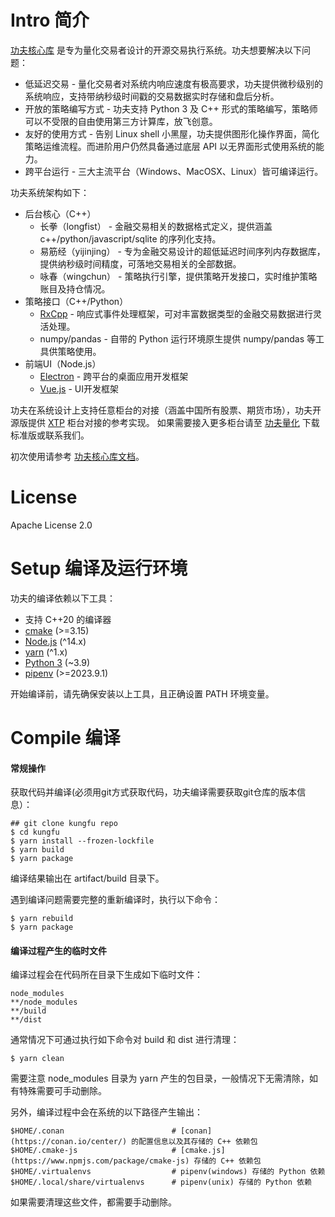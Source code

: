 # Intro 简介

[功夫核心库](https://libkungfu.cc) 是专为量化交易者设计的开源交易执行系统。功夫想要解决以下问题：
* 低延迟交易 - 量化交易者对系统内响应速度有极高要求，功夫提供微秒级别的系统响应，支持带纳秒级时间戳的交易数据实时存储和盘后分析。
* 开放的策略编写方式 - 功夫支持 Python 3 及 C++ 形式的策略编写，策略师可以不受限的自由使用第三方计算库，放飞创意。
* 友好的使用方式 - 告别 Linux shell 小黑屋，功夫提供图形化操作界面，简化策略运维流程。而进阶用户仍然具备通过底层 API 以无界面形式使用系统的能力。
* 跨平台运行 - 三大主流平台（Windows、MacOSX、Linux）皆可编译运行。

功夫系统架构如下：
* 后台核心（C++）
  * 长拳（longfist） - 金融交易相关的数据格式定义，提供涵盖 c++/python/javascript/sqlite 的序列化支持。
  * 易筋经（yijinjing） - 专为金融交易设计的超低延迟时间序列内存数据库，提供纳秒级时间精度，可落地交易相关的全部数据。
  * 咏春（wingchun） - 策略执行引擎，提供策略开发接口，实时维护策略账目及持仓情况。
* 策略接口（C++/Python）
  * [RxCpp](https://github.com/ReactiveX/RxCpp) - 响应式事件处理框架，可对丰富数据类型的金融交易数据进行灵活处理。
  * numpy/pandas - 自带的 Python 运行环境原生提供 numpy/pandas 等工具供策略使用。
* 前端UI（Node.js）
  * [Electron](https://electronjs.org) - 跨平台的桌面应用开发框架
  * [Vue.js](https://vuejs.org) - UI开发框架

功夫在系统设计上支持任意柜台的对接（涵盖中国所有股票、期货市场），功夫开源版提供 [XTP](https://xtp.zts.com.cn/) 柜台对接的参考实现。
如果需要接入更多柜台请至 [功夫量化](https://www.kungfu-trader.com) 下载标准版或联系我们。

初次使用请参考 [功夫核心库文档](https://docs.libkungfu.cc)。

# License

Apache License 2.0

# Setup 编译及运行环境

功夫的编译依赖以下工具：

* 支持 C++20 的编译器
* [cmake](https://cmake.org/) (>=3.15)
* [Node.js](https://nodejs.org/) (^14.x)
* [yarn](https://classic.yarnpkg.com/) (^1.x)
* [Python 3](https://www.python.org/) (~3.9)
* [pipenv](https://pipenv.pypa.io/) (>=2023.9.1)

开始编译前，请先确保安装以上工具，且正确设置 PATH 环境变量。

# Compile 编译

#### 常规操作

获取代码并编译(必须用git方式获取代码，功夫编译需要获取git仓库的版本信息）：
```
## git clone kungfu repo
$ cd kungfu
$ yarn install --frozen-lockfile
$ yarn build
$ yarn package
```

编译结果输出在 artifact/build 目录下。

遇到编译问题需要完整的重新编译时，执行以下命令：
```
$ yarn rebuild
$ yarn package
```

#### 编译过程产生的临时文件

编译过程会在代码所在目录下生成如下临时文件：
```
node_modules
**/node_modules
**/build
**/dist
```

通常情况下可通过执行如下命令对 build 和 dist 进行清理：
```
$ yarn clean
```
需要注意 node_modules 目录为 yarn 产生的包目录，一般情况下无需清除，如有特殊需要可手动删除。

另外，编译过程中会在系统的以下路径产生输出：
```
$HOME/.conan                        # [conan](https://conan.io/center/) 的配置信息以及其存储的 C++ 依赖包
$HOME/.cmake-js                     # [cmake.js](https://www.npmjs.com/package/cmake-js) 存储的 C++ 依赖包
$HOME/.virtualenvs                  # pipenv(windows) 存储的 Python 依赖
$HOME/.local/share/virtualenvs      # pipenv(unix) 存储的 Python 依赖
```
如果需要清理这些文件，都需要手动删除。
